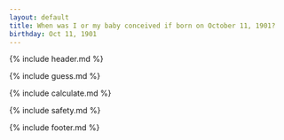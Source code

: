 ```yaml
---
layout: default
title: When was I or my baby conceived if born on October 11, 1901?
birthday: Oct 11, 1901
---
```


{% include header.md %}

{% include guess.md %}

{% include calculate.md %}

{% include safety.md %}

{% include footer.md %}



